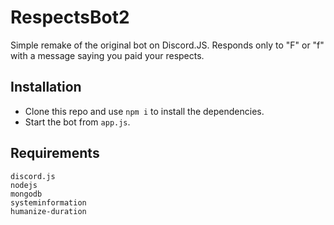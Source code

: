 # RespectsBot2
 Simple remake of the original bot on Discord.JS. Responds only to "F" or "f" with a message saying you paid your respects.


## Installation

 - Clone this repo and use `npm i` to install the dependencies.
 - Start the bot from `app.js`.

 
## Requirements

```
discord.js
nodejs
mongodb
systeminformation
humanize-duration
```
